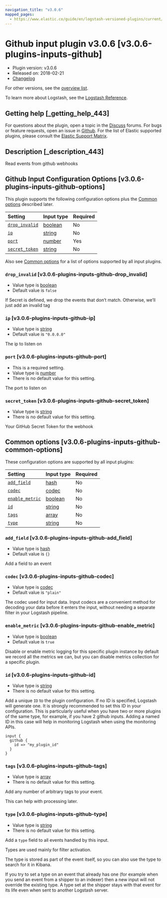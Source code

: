 ```yaml
---
navigation_title: "v3.0.6"
mapped_pages:
  - https://www.elastic.co/guide/en/logstash-versioned-plugins/current/v3.0.6-plugins-inputs-github.html
---
```


# Github input plugin v3.0.6 [v3.0.6-plugins-inputs-github]

* Plugin version: v3.0.6
* Released on: 2018-02-21
* [Changelog](https://github.com/logstash-plugins/logstash-input-github/blob/v3.0.6/CHANGELOG.md)

For other versions, see the [overview list](input-github-index.md).

To learn more about Logstash, see the [Logstash Reference](https://www.elastic.co/guide/en/logstash/current/index.html).

## Getting help [_getting_help_443]

For questions about the plugin, open a topic in the [Discuss](http://discuss.elastic.co) forums. For bugs or feature requests, open an issue in [Github](https://github.com/logstash-plugins/logstash-input-github). For the list of Elastic supported plugins, please consult the [Elastic Support Matrix](https://www.elastic.co/support/matrix#matrix_logstash_plugins).

## Description [_description_443]

Read events from github webhooks

## Github Input Configuration Options [v3.0.6-plugins-inputs-github-options]

This plugin supports the following configuration options plus the [Common options](v3-0-6-plugins-inputs-github.md#v3.0.6-plugins-inputs-github-common-options) described later.

| Setting | Input type | Required |
| :- | :- | :- |
| [`drop_invalid`](v3-0-6-plugins-inputs-github.md#v3.0.6-plugins-inputs-github-drop_invalid) | [boolean](/lsr/value-types.md#boolean) | No |
| [`ip`](v3-0-6-plugins-inputs-github.md#v3.0.6-plugins-inputs-github-ip) | [string](/lsr/value-types.md#string) | No |
| [`port`](v3-0-6-plugins-inputs-github.md#v3.0.6-plugins-inputs-github-port) | [number](/lsr/value-types.md#number) | Yes |
| [`secret_token`](v3-0-6-plugins-inputs-github.md#v3.0.6-plugins-inputs-github-secret_token) | [string](/lsr/value-types.md#string) | No |

Also see [Common options](v3-0-6-plugins-inputs-github.md#v3.0.6-plugins-inputs-github-common-options) for a list of options supported by all input plugins.

### `drop_invalid` [v3.0.6-plugins-inputs-github-drop_invalid]

* Value type is [boolean](/lsr/value-types.md#boolean)
* Default value is `false`

If Secret is defined, we drop the events that don’t match. Otherwise, we’ll just add an invalid tag

### `ip` [v3.0.6-plugins-inputs-github-ip]

* Value type is [string](/lsr/value-types.md#string)
* Default value is `"0.0.0.0"`

The ip to listen on

### `port` [v3.0.6-plugins-inputs-github-port]

* This is a required setting.
* Value type is [number](/lsr/value-types.md#number)
* There is no default value for this setting.

The port to listen on

### `secret_token` [v3.0.6-plugins-inputs-github-secret_token]

* Value type is [string](/lsr/value-types.md#string)
* There is no default value for this setting.

Your GitHub Secret Token for the webhook

## Common options [v3.0.6-plugins-inputs-github-common-options]

These configuration options are supported by all input plugins:

| Setting | Input type | Required |
| :- | :- | :- |
| [`add_field`](v3-0-6-plugins-inputs-github.md#v3.0.6-plugins-inputs-github-add_field) | [hash](/lsr/value-types.md#hash) | No |
| [`codec`](v3-0-6-plugins-inputs-github.md#v3.0.6-plugins-inputs-github-codec) | [codec](/lsr/value-types.md#codec) | No |
| [`enable_metric`](v3-0-6-plugins-inputs-github.md#v3.0.6-plugins-inputs-github-enable_metric) | [boolean](/lsr/value-types.md#boolean) | No |
| [`id`](v3-0-6-plugins-inputs-github.md#v3.0.6-plugins-inputs-github-id) | [string](/lsr/value-types.md#string) | No |
| [`tags`](v3-0-6-plugins-inputs-github.md#v3.0.6-plugins-inputs-github-tags) | [array](/lsr/value-types.md#array) | No |
| [`type`](v3-0-6-plugins-inputs-github.md#v3.0.6-plugins-inputs-github-type) | [string](/lsr/value-types.md#string) | No |

### `add_field` [v3.0.6-plugins-inputs-github-add_field]

* Value type is [hash](/lsr/value-types.md#hash)
* Default value is `{}`

Add a field to an event

### `codec` [v3.0.6-plugins-inputs-github-codec]

* Value type is [codec](/lsr/value-types.md#codec)
* Default value is `"plain"`

The codec used for input data. Input codecs are a convenient method for decoding your data before it enters the input, without needing a separate filter in your Logstash pipeline.

### `enable_metric` [v3.0.6-plugins-inputs-github-enable_metric]

* Value type is [boolean](/lsr/value-types.md#boolean)
* Default value is `true`

Disable or enable metric logging for this specific plugin instance by default we record all the metrics we can, but you can disable metrics collection for a specific plugin.

### `id` [v3.0.6-plugins-inputs-github-id]

* Value type is [string](/lsr/value-types.md#string)
* There is no default value for this setting.

Add a unique `ID` to the plugin configuration. If no ID is specified, Logstash will generate one. It is strongly recommended to set this ID in your configuration. This is particularly useful when you have two or more plugins of the same type, for example, if you have 2 github inputs. Adding a named ID in this case will help in monitoring Logstash when using the monitoring APIs.

```
input {
  github {
    id => "my_plugin_id"
  }
}
```

### `tags` [v3.0.6-plugins-inputs-github-tags]

* Value type is [array](/lsr/value-types.md#array)
* There is no default value for this setting.

Add any number of arbitrary tags to your event.

This can help with processing later.

### `type` [v3.0.6-plugins-inputs-github-type]

* Value type is [string](/lsr/value-types.md#string)
* There is no default value for this setting.

Add a `type` field to all events handled by this input.

Types are used mainly for filter activation.

The type is stored as part of the event itself, so you can also use the type to search for it in Kibana.

If you try to set a type on an event that already has one (for example when you send an event from a shipper to an indexer) then a new input will not override the existing type. A type set at the shipper stays with that event for its life even when sent to another Logstash server.
